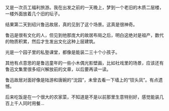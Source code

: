 又是一次员工福利旅游。我在出发之前的一天晚上，梦到一个老旧的木质二层楼，一楼外面放着几个旧的坛子。

结果第二天到绍兴鲁迅故居，真的见到了这个场景。这真是很神奇。

鲁迅是很有文化的人，但见到他那庞大的故居布局之后，明白这绝对是祖产，数代的物质积累，然后才生发出文化这种上层建筑。

光是一个园子里的私塾课堂，都像是能装二三十个小孩子。

其他有点意思的是鲁迅童年的一些小木偶光影壁画，比如社戏里的场景，应该还有鲁迅文集里很多绍兴解放前的文章，以后要再读一读。

鲁迅故居对面好像是陆游和唐婉的“沈园”，未曾去看一下墙上的“钗头凤”。有点遗憾。

后来吃饭是在一个很大的农家菜，不知道是不是以前那里生意特别好，感觉能装几百上千人同时用餐...
